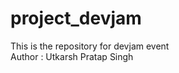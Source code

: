 # project_devjam
This is the repository for devjam event
<br>
Author : Utkarsh Pratap Singh
<!-- add . : to stage all the modified or untracked files  -->
<!-- after adding , we have to commit the changes using git commit -m message -->
<!-- after commiting we push it to make changes in global git repsoitory , as commit makes changes in local directory -->